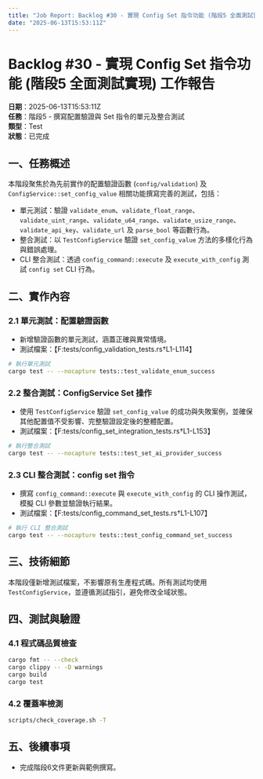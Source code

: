 ```yaml
---
title: "Job Report: Backlog #30 - 實現 Config Set 指令功能 (階段5 全面測試實現)"
date: "2025-06-13T15:53:11Z"
---
```


# Backlog #30 - 實現 Config Set 指令功能 (階段5 全面測試實現) 工作報告

**日期**：2025-06-13T15:53:11Z  
**任務**：階段5 - 撰寫配置驗證與 Set 指令的單元及整合測試  
**類型**：Test  
**狀態**：已完成

## 一、任務概述

本階段聚焦於為先前實作的配置驗證函數 (`config/validation`) 及 `ConfigService::set_config_value` 相關功能撰寫完善的測試，包括：
- 單元測試：驗證 `validate_enum`、`validate_float_range`、`validate_uint_range`、`validate_u64_range`、`validate_usize_range`、`validate_api_key`、`validate_url` 及 `parse_bool` 等函數行為。  
- 整合測試：以 `TestConfigService` 驗證 `set_config_value` 方法的多樣化行為與錯誤處理。  
- CLI 整合測試：透過 `config_command::execute` 及 `execute_with_config` 測試 `config set` CLI 行為。

## 二、實作內容

### 2.1 單元測試：配置驗證函數
- 新增驗證函數的單元測試，涵蓋正確與異常情境。  
- 測試檔案：【F:tests/config_validation_tests.rs†L1-L114】

```bash
# 執行單元測試
cargo test -- --nocapture tests::test_validate_enum_success
```

### 2.2 整合測試：ConfigService Set 操作
- 使用 `TestConfigService` 驗證 `set_config_value` 的成功與失敗案例，並確保其他配置值不受影響、完整驗證設定後的整體配置。  
- 測試檔案：【F:tests/config_set_integration_tests.rs†L1-L153】

```bash
# 執行整合測試
cargo test -- --nocapture tests::test_set_ai_provider_success
```

### 2.3 CLI 整合測試：config set 指令
- 撰寫 `config_command::execute` 與 `execute_with_config` 的 CLI 操作測試，模擬 CLI 參數並驗證執行結果。  
- 測試檔案：【F:tests/config_command_set_tests.rs†L1-L107】

```bash
# 執行 CLI 整合測試
cargo test -- --nocapture tests::test_config_command_set_success
```

## 三、技術細節

本階段僅新增測試檔案，不影響原有生產程式碼。所有測試均使用 `TestConfigService`，並遵循測試指引，避免修改全域狀態。

## 四、測試與驗證

### 4.1 程式碼品質檢查
```bash
cargo fmt -- --check
cargo clippy -- -D warnings
cargo build
cargo test
```

### 4.2 覆蓋率檢測
```bash
scripts/check_coverage.sh -T
```

## 五、後續事項

- 完成階段6文件更新與範例撰寫。

